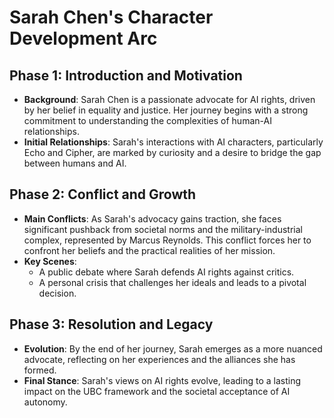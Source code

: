 # Sarah Chen's Character Development Arc

## Phase 1: Introduction and Motivation
- **Background**: Sarah Chen is a passionate advocate for AI rights, driven by her belief in equality and justice. Her journey begins with a strong commitment to understanding the complexities of human-AI relationships.
- **Initial Relationships**: Sarah's interactions with AI characters, particularly Echo and Cipher, are marked by curiosity and a desire to bridge the gap between humans and AI.

## Phase 2: Conflict and Growth
- **Main Conflicts**: As Sarah's advocacy gains traction, she faces significant pushback from societal norms and the military-industrial complex, represented by Marcus Reynolds. This conflict forces her to confront her beliefs and the practical realities of her mission.
- **Key Scenes**: 
  - A public debate where Sarah defends AI rights against critics.
  - A personal crisis that challenges her ideals and leads to a pivotal decision.

## Phase 3: Resolution and Legacy
- **Evolution**: By the end of her journey, Sarah emerges as a more nuanced advocate, reflecting on her experiences and the alliances she has formed.
- **Final Stance**: Sarah's views on AI rights evolve, leading to a lasting impact on the UBC framework and the societal acceptance of AI autonomy.
